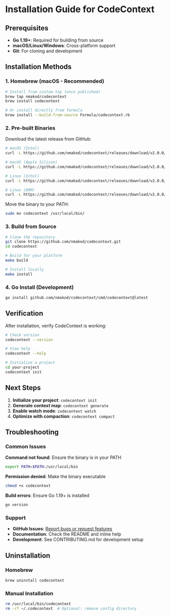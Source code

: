 # Installation Guide for CodeContext

## Prerequisites

- **Go 1.19+**: Required for building from source
- **macOS/Linux/Windows**: Cross-platform support
- **Git**: For cloning and development

## Installation Methods

### 1. Homebrew (macOS - Recommended)

```bash
# Install from custom tap (once published)
brew tap nmakod/codecontext
brew install codecontext

# Or install directly from formula
brew install --build-from-source Formula/codecontext.rb
```

### 2. Pre-built Binaries

Download the latest release from GitHub:

```bash
# macOS (Intel)
curl -L https://github.com/nmakod/codecontext/releases/download/v2.0.0/codecontext-2.0.0-darwin-amd64.tar.gz | tar xz

# macOS (Apple Silicon)
curl -L https://github.com/nmakod/codecontext/releases/download/v2.0.0/codecontext-2.0.0-darwin-arm64.tar.gz | tar xz

# Linux (Intel)
curl -L https://github.com/nmakod/codecontext/releases/download/v2.0.0/codecontext-2.0.0-linux-amd64.tar.gz | tar xz

# Linux (ARM)
curl -L https://github.com/nmakod/codecontext/releases/download/v2.0.0/codecontext-2.0.0-linux-arm64.tar.gz | tar xz
```

Move the binary to your PATH:
```bash
sudo mv codecontext /usr/local/bin/
```

### 3. Build from Source

```bash
# Clone the repository
git clone https://github.com/nmakod/codecontext.git
cd codecontext

# Build for your platform
make build

# Install locally
make install
```

### 4. Go Install (Development)

```bash
go install github.com/nmakod/codecontext/cmd/codecontext@latest
```

## Verification

After installation, verify CodeContext is working:

```bash
# Check version
codecontext --version

# View help
codecontext --help

# Initialize a project
cd your-project
codecontext init
```

## Next Steps

1. **Initialize your project**: `codecontext init`
2. **Generate context map**: `codecontext generate`
3. **Enable watch mode**: `codecontext watch`
4. **Optimize with compaction**: `codecontext compact`

## Troubleshooting

### Common Issues

**Command not found**: Ensure the binary is in your PATH
```bash
export PATH=$PATH:/usr/local/bin
```

**Permission denied**: Make the binary executable
```bash
chmod +x codecontext
```

**Build errors**: Ensure Go 1.19+ is installed
```bash
go version
```

### Support

- **GitHub Issues**: [Report bugs or request features](https://github.com/nmakod/codecontext/issues)
- **Documentation**: Check the README and inline help
- **Development**: See CONTRIBUTING.md for development setup

## Uninstallation

### Homebrew
```bash
brew uninstall codecontext
```

### Manual Installation
```bash
rm /usr/local/bin/codecontext
rm -rf ~/.codecontext  # Optional: remove config directory
```